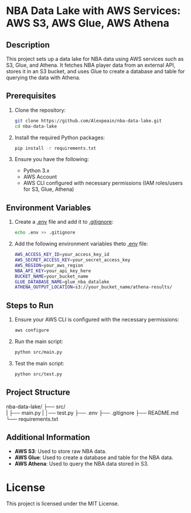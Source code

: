 # NBA Data Lake with AWS Services: AWS S3, AWS Glue, AWS Athena

## Description
This project sets up a data lake for NBA data using AWS services such as S3, Glue, and Athena. It fetches NBA player data from an external API, stores it in an S3 bucket, and uses Glue to create a database and table for querying the data with Athena.

## Prerequisites
1. Clone the repository:
    ```bash
    git clone https://github.com/Alexpeain/nba-data-lake.git
    cd nba-data-lake
    ```

2. Install the required Python packages:
    ```bash
    pip install -r requirements.txt
    ```

3. Ensure you have the following:
    - Python 3.x
    - AWS Account
    - AWS CLI configured with necessary permissions (IAM roles/users for S3, Glue, Athena)

## Environment Variables
1. Create a [.env](http://_vscodecontentref_/2) file and add it to [.gitignore](http://_vscodecontentref_/3):
    ```bash
    echo .env >> .gitignore
    ```

2. Add the following environment variables  theto [.env](http://_vscodecontentref_/4) file:
    ```bash
    AWS_ACCESS_KEY_ID=your_access_key_id
    AWS_SECRET_ACCESS_KEY=your_secret_access_key
    AWS_REGION=your_aws_region
    NBA_API_KEY=your_api_key_here
    BUCKET_NAME=your_bucket_name
    GLUE_DATABASE_NAME=glue_nba_datalake
    ATHENA_OUTPUT_LOCATION=s3://your_bucket_name/athena-results/
    ```

## Steps to Run
1. Ensure your AWS CLI is configured with the necessary permissions:
    ```bash
    aws configure
    ```

2. Run the main script:
    ```bash
    python src/main.py
    ```
3. Test the main script:
    ```bash
    python src/test.py
    ```
    
## Project Structure

nba-data-lake/ 
├── src/     
|   ├── main.py 
|   │── test.py 
├── .env 
├── .gitignore 
├── README.md 
└── requirements.txt

## Additional Information
- **AWS S3**: Used to store raw NBA data.
- **AWS Glue**: Used to create a database and table for the NBA data.
- **AWS Athena**: Used to query the NBA data stored in S3.


# License
This project is licensed under the MIT License.